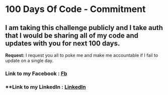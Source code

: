 # 100 Days Of Code - Commitment

## I am taking this challenge publicly and I take auth that I would be sharing all of my code and updates with you for next 100 days.

**Request:** I request you all to poke me and make me accountable if I fail to update on a single day.

### **Link to my Facebook :** [Fb](https://www.facebook.com/wave.shree)
### **Link to my LinkedIn : [LinkedIn](https://www.linkedin.com/in/tarang-gupta-83936415b/)
